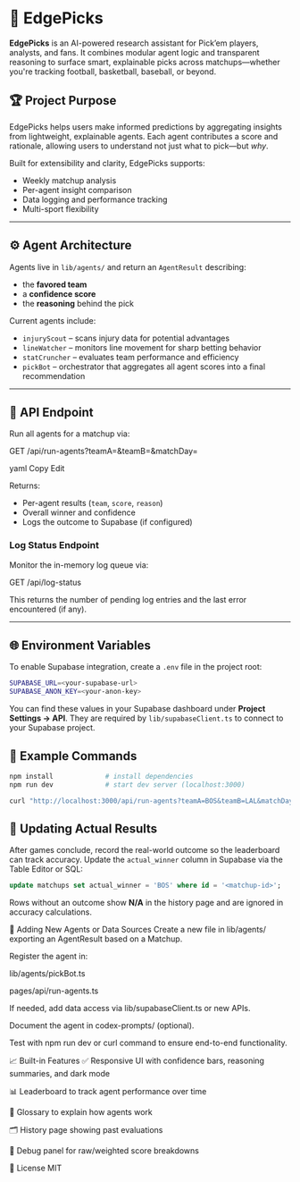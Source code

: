# 🧠 EdgePicks

**EdgePicks** is an AI-powered research assistant for Pick’em players, analysts, and fans. It combines modular agent logic and transparent reasoning to surface smart, explainable picks across matchups—whether you're tracking football, basketball, baseball, or beyond.

## 🏆 Project Purpose

EdgePicks helps users make informed predictions by aggregating insights from lightweight, explainable agents. Each agent contributes a score and rationale, allowing users to understand not just what to pick—but *why*.

Built for extensibility and clarity, EdgePicks supports:
- Weekly matchup analysis
- Per-agent insight comparison
- Data logging and performance tracking
- Multi-sport flexibility

---

## ⚙️ Agent Architecture

Agents live in `lib/agents/` and return an `AgentResult` describing:
- the **favored team**
- a **confidence score**
- the **reasoning** behind the pick

Current agents include:

- `injuryScout` – scans injury data for potential advantages
- `lineWatcher` – monitors line movement for sharp betting behavior
- `statCruncher` – evaluates team performance and efficiency
- `pickBot` – orchestrator that aggregates all agent scores into a final recommendation

---

## 📡 API Endpoint

Run all agents for a matchup via:

GET /api/run-agents?teamA=<team>&teamB=<team>&matchDay=<number>

yaml
Copy
Edit

Returns:
- Per-agent results (`team`, `score`, `reason`)
- Overall winner and confidence
- Logs the outcome to Supabase (if configured)

### Log Status Endpoint

Monitor the in-memory log queue via:

GET /api/log-status

This returns the number of pending log entries and the last error encountered (if any).

---

## 🌐 Environment Variables

To enable Supabase integration, create a `.env` file in the project root:

```bash
SUPABASE_URL=<your-supabase-url>
SUPABASE_ANON_KEY=<your-anon-key>
```

You can find these values in your Supabase dashboard under **Project Settings → API**. They are required by `lib/supabaseClient.ts` to connect to your Supabase project.

## 🧪 Example Commands

```bash
npm install             # install dependencies
npm run dev             # start dev server (localhost:3000)

curl "http://localhost:3000/api/run-agents?teamA=BOS&teamB=LAL&matchDay=1" # sample multi-sport matchup request
```

## 📝 Updating Actual Results

After games conclude, record the real-world outcome so the leaderboard can track accuracy. Update the `actual_winner` column in Supabase via the Table Editor or SQL:

```sql
update matchups set actual_winner = 'BOS' where id = '<matchup-id>';
```

Rows without an outcome show **N/A** in the history page and are ignored in accuracy calculations.

🧱 Adding New Agents or Data Sources
Create a new file in lib/agents/ exporting an AgentResult based on a Matchup.

Register the agent in:

lib/agents/pickBot.ts

pages/api/run-agents.ts

If needed, add data access via lib/supabaseClient.ts or new APIs.

Document the agent in codex-prompts/ (optional).

Test with npm run dev or curl command to ensure end-to-end functionality.

📈 Built-in Features
✅ Responsive UI with confidence bars, reasoning summaries, and dark mode

📊 Leaderboard to track agent performance over time

🧠 Glossary to explain how agents work

🗂 History page showing past evaluations

🔬 Debug panel for raw/weighted score breakdowns

📄 License
MIT
